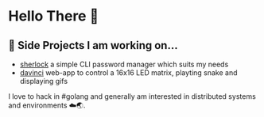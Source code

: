 # Hello There 🖖

## 🔭 Side Projects I am working on...

- [sherlock](https://github.com/KonstantinGasser/sherlock) a simple CLI password manager which suits my needs
- [davinci](https://github.com/KonstantinGasser/davinci) web-app to control a 16x16 LED matrix, playting snake and displaying gifs

I love to hack in #golang and generally am interested in distributed systems and environments ☁️🌏.
<!--
## What I am up to right now 
Currently writing my bachelor theses about clickstream platforms and am therefore building one.
Part of the theses will talk about how to scale application in the cloud. Another part is about how to utilize big-data frameworks like Flink to make real time analyse. [this-is-the-state-of-it](https://github.com/KonstantinGasser/clickstream)
[![Anurag's GitHub stats](https://github-readme-stats.vercel.app/api?username=KonstantinGasser&show_icons=true&theme=dark)] (https://github.com/anuraghazra/github-readme-stats)
[![Top Langs](https://github-readme-stats.vercel.app/api/top-langs/?username=KonstantinGasser&layout=compact&theme=dark)](https://github.com/anuraghazra/github-readme-stats)

**KonstantinGasser/KonstantinGasser** is a ✨ _special_ ✨ repository because its `README.md` (this file) appears on your GitHub profile.

Here are some ideas to get you started:

- 🔭 I’m currently working on ...
- 🌱 I’m currently learning ...
- 👯 I’m looking to collaborate on ...
- 🤔 I’m looking for help with ...
- 💬 Ask me about ...
- 📫 How to reach me: ...
- 😄 Pronouns: ...
- ⚡ Fun fact: ...
-->
